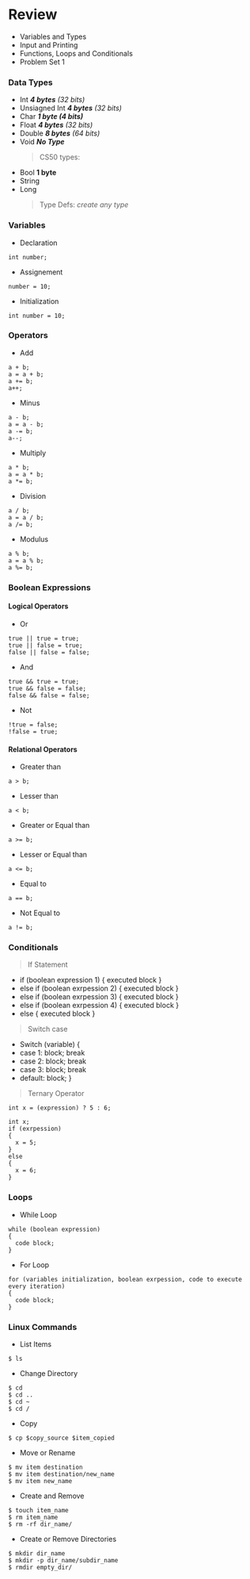 # Review

- Variables and Types
- Input and Printing
- Functions, Loops and Conditionals
- Problem Set 1

### Data Types

- Int _**4 bytes** (32 bits)_
- Unsiagned Int _**4 bytes** (32 bits)_
- Char **_1 byte (4 bits)_**
- Float _**4 bytes** (32 bits)_
- Double _**8 bytes** (64 bits)_
- Void _**No Type**_
  > CS50 types:
- Bool **1 byte**
- String
- Long
  > Type Defs: _create any type_

### Variables

- Declaration

```
int number;
```

- Assignement

```
number = 10;
```

- Initialization

```
int number = 10;
```

### Operators

- Add

```
a + b;
a = a + b;
a += b;
a++;
```

- Minus

```
a - b;
a = a - b;
a -= b;
a--;
```

- Multiply

```
a * b;
a = a * b;
a *= b;
```

- Division

```
a / b;
a = a / b;
a /= b;
```

- Modulus

```
a % b;
a = a % b;
a %= b;
```

### Boolean Expressions

#### Logical Operators

- Or

```
true || true = true;
true || false = true;
false || false = false;
```

- And

```
true && true = true;
true && false = false;
false && false = false;
```

- Not

```
!true = false;
!false = true;
```

#### Relational Operators

- Greater than

```
a > b;
```

- Lesser than

```
a < b;
```

- Greater or Equal than

```
a >= b;
```

- Lesser or Equal than

```
a <= b;
```

- Equal to

```
a == b;
```

- Not Equal to

```
a != b;
```

### Conditionals

> If Statement

- if (boolean expression 1) { executed block }
- else if (boolean exrpession 2) { executed block }
- else if (boolean exrpession 3) { executed block }
- else if (boolean exrpession 4) { executed block }
- else { executed block }

> Switch case

- Switch (variable)
  {
- case 1: block; break
- case 2: block; break
- case 3: block; break
- default: block;
  }

> Ternary Operator

```
int x = (expression) ? 5 : 6;

int x;
if (exrpession)
{
  x = 5;
}
else
{
  x = 6;
}
```

### Loops

- While Loop

```
while (boolean expression)
{
  code block;
}
```

- For Loop

```
for (variables initialization, boolean exrpession, code to execute every iteration)
{
  code block;
}
```

### Linux Commands

- List Items

```
$ ls
```

- Change Directory

```
$ cd
$ cd ..
$ cd ~
$ cd /
```

- Copy

```
$ cp $copy_source $item_copied
```

- Move or Rename

```
$ mv item destination
$ mv item destination/new_name
$ mv item new_name
```

- Create and Remove

```
$ touch item_name
$ rm item_name
$ rm -rf dir_name/
```

- Create or Remove Directories

```
$ mkdir dir_name
$ mkdir -p dir_name/subdir_name
$ rmdir empty_dir/
```
